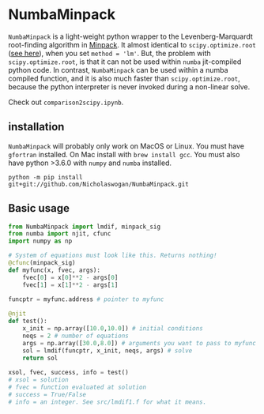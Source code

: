 # NumbaMinpack

`NumbaMinpack` is a light-weight python wrapper to the Levenberg-Marquardt root-finding algorithm in [Minpack](https://en.wikipedia.org/wiki/MINPACK). It almost identical to `scipy.optimize.root` ([see here](https://docs.scipy.org/doc/scipy/reference/generated/scipy.optimize.root.html)), when you set `method = 'lm'`. But, the problem with `scipy.optimize.root`, is that it can not be used within `numba` jit-compiled python code. In contrast, `NumbaMinpack` can be used within a numba compiled function, and it is also much faster than `scipy.optimize.root`, because the python interpreter is never invoked during a non-linear solve. 

Check out `comparison2scipy.ipynb`.

## installation
`NumbaMinpack` will probably only work on MacOS or Linux. You must have `gfortran` installed. On Mac install with `brew install gcc`. You must also have python >3.6.0 with `numpy` and `numba` installed.

```
python -m pip install git+git://github.com/Nicholaswogan/NumbaMinpack.git
```

## Basic usage

```python
from NumbaMinpack import lmdif, minpack_sig
from numba import njit, cfunc
import numpy as np

# System of equations must look like this. Returns nothing!
@cfunc(minpack_sig)
def myfunc(x, fvec, args):
    fvec[0] = x[0]**2 - args[0]
    fvec[1] = x[1]**2 - args[1]
    
funcptr = myfunc.address # pointer to myfunc

@njit
def test():
    x_init = np.array([10.0,10.0]) # initial conditions
    neqs = 2 # number of equations
    args = np.array([30.0,8.0]) # arguments you want to pass to myfunc
    sol = lmdif(funcptr, x_init, neqs, args) # solve
    return sol
    
xsol, fvec, success, info = test()
# xsol = solution
# fvec = function evaluated at solution
# success = True/False
# info = an integer. See src/lmdif1.f for what it means.
```

